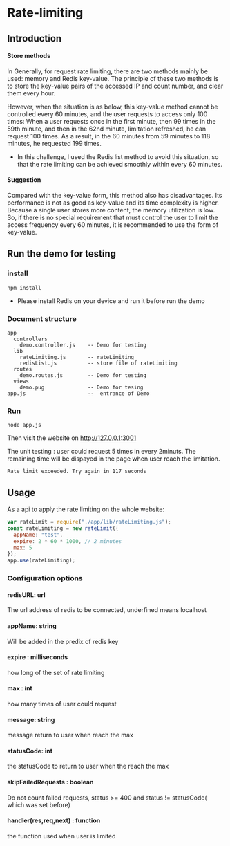 # Rate-limiting

## Introduction

#### Store methods

In Generally, for request rate limiting, there are two methods mainly be used: memory and Redis key-value.
The principle of these two methods is to store the key-value pairs of the accessed IP and count number, and clear them every hour.

However, when the situation is as below, this key-value method cannot be controlled every 60 minutes, and the user requests to access only 100 times:  When a user requests once in the first minute, then 99 times in the 59th minute, and then in the 62nd minute, limitation refreshed, he can request 100 times. As a result, in the 60 minutes from 59 minutes to 118 minutes, he requested 199 times.

* In this challenge, I used the Redis list method to avoid this situation, so that the rate limiting can be achieved smoothly within every 60 minutes.

#### Suggestion

Compared with the key-value form, this method also has disadvantages. Its performance is not as good as key-value and its time complexity is higher. Because a single user stores more content, the memory utilization is low. So, if there is no special requirement that must control the user to limit the access frequency every 60 minutes, it is recommended to use the form of key-value.

## Run the demo for testing

### install
    npm install
* Please install Redis on your device and run it before run the demo

### Document structure
    app
      controllers
        demo.controller.js    -- Demo for testing
      lib
        rateLimiting.js       -- rateLimiting 
        redisList.js          -- store file of rateLimiting
      routes
        demo.routes.js        -- Demo for testing
      views
        demo.pug              -- Demo for tesing
    app.js                    --  entrance of Demo
    
      
### Run

    node app.js
Then visit the website on http://127.0.0.1:3001

The unit testing : user could request 5 times in every 2minuts.
The remaining time will be dispayed in the page when user reach the limitation.
      
    Rate limit exceeded. Try again in 117 seconds

## Usage 
As a api to apply the rate limiting on the whole website:
```javascript
var rateLimit = require("./app/lib/rateLimiting.js");
const rateLimiting = new rateLimit({
  appName: "test",
  expire: 2 * 60 * 1000, // 2 minutes
  max: 5
});
app.use(rateLimiting);
```
### Configuration options
#### redisURL: url 
The url address of redis to be connected, underfined means localhost
#### appName: string 
Will be added in the predix of redis key
#### expire : milliseconds 
how long of the set of rate limiting
#### max : int 
how many times of user could request
#### message: string 
message return to user when reach the max
#### statusCode: int 
the statusCode to return to user when the reach the max
#### skipFailedRequests : boolean 
Do not count failed requests, status >= 400 and status != statusCode( which was set before)
#### handler(res,req,next) : function 
the function used when user is limited


